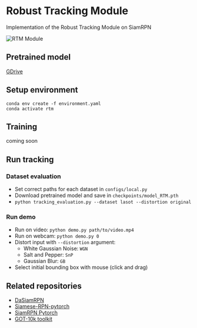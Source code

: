 # Robust Tracking Module
Implementation of the Robust Tracking Module on SiamRPN

![RTM Module](Assets/RTM_diag.png)

## Pretrained model

[GDrive](https://drive.google.com/file/d/1TbQztkEbEp4wRAZl-z18U4lNxYn9gSp9/)

## Setup environment

```
conda env create -f environment.yaml
conda activate rtm
```

## Training

coming soon

## Run tracking

### Dataset evaluation
- Set correct paths for each dataset in ```configs/local.py```
- Download pretrained model and save in ```checkpoints/model_RTM.pth```
- ```python tracking_evaluation.py --dataset lasot --distortion original```

### Run demo
- Run on video: ```python demo.py path/to/video.mp4```
- Run on webcam: ```python demo.py 0```
- Distort input with ```--distortion``` argument:
    - White Gaussian Noise: ```WGN```
    - Salt and Pepper: ```SnP```
    - Gaussian Blur: ```GB```
- Select initial bounding box with mouse (click and drag)


## Related repositories
- [DaSiamRPN](https://github.com/foolwood/DaSiamRPN)
- [Siamese-RPN-pytorch](https://github.com/songdejia/Siamese-RPN-pytorch)
- [SiamRPN Pytorch](https://github.com/huanglianghua/siamrpn-pytorch)
- [GOT-10k toolkit](https://github.com/got-10k/toolkit)
